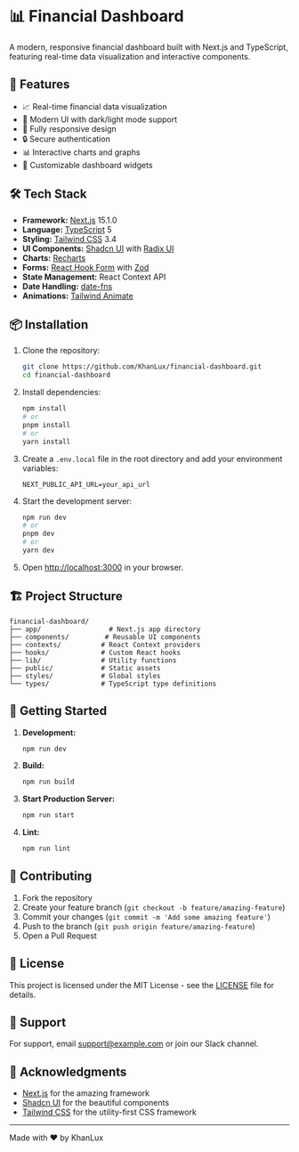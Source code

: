 # 📊 Financial Dashboard

A modern, responsive financial dashboard built with Next.js and TypeScript, featuring real-time data visualization and interactive components.

## 🚀 Features

- 📈 Real-time financial data visualization
- 🎨 Modern UI with dark/light mode support
- 📱 Fully responsive design
- 🔒 Secure authentication
- 📊 Interactive charts and graphs
- 🎯 Customizable dashboard widgets

## 🛠️ Tech Stack

- **Framework:** [Next.js](https://nextjs.org/) 15.1.0
- **Language:** [TypeScript](https://www.typescriptlang.org/) 5
- **Styling:** [Tailwind CSS](https://tailwindcss.com/) 3.4
- **UI Components:** [Shadcn UI](https://ui.shadcn.com/) with [Radix UI](https://www.radix-ui.com/)
- **Charts:** [Recharts](https://recharts.org/)
- **Forms:** [React Hook Form](https://react-hook-form.com/) with [Zod](https://zod.dev/)
- **State Management:** React Context API
- **Date Handling:** [date-fns](https://date-fns.org/)
- **Animations:** [Tailwind Animate](https://tailwindcss-animate.paka.dev/)

## 📦 Installation

1. Clone the repository:
   ```bash
   git clone https://github.com/KhanLux/financial-dashboard.git
   cd financial-dashboard
   ```

2. Install dependencies:
   ```bash
   npm install
   # or
   pnpm install
   # or
   yarn install
   ```

3. Create a `.env.local` file in the root directory and add your environment variables:
   ```env
   NEXT_PUBLIC_API_URL=your_api_url
   ```

4. Start the development server:
   ```bash
   npm run dev
   # or
   pnpm dev
   # or
   yarn dev
   ```

5. Open [http://localhost:3000](http://localhost:3000) in your browser.

## 🏗️ Project Structure

```
financial-dashboard/
├── app/                 # Next.js app directory
├── components/         # Reusable UI components
├── contexts/          # React Context providers
├── hooks/             # Custom React hooks
├── lib/               # Utility functions
├── public/            # Static assets
├── styles/            # Global styles
└── types/             # TypeScript type definitions
```

## 🚀 Getting Started

1. **Development:**
   ```bash
   npm run dev
   ```

2. **Build:**
   ```bash
   npm run build
   ```

3. **Start Production Server:**
   ```bash
   npm run start
   ```

4. **Lint:**
   ```bash
   npm run lint
   ```

## 📝 Contributing

1. Fork the repository
2. Create your feature branch (`git checkout -b feature/amazing-feature`)
3. Commit your changes (`git commit -m 'Add some amazing feature'`)
4. Push to the branch (`git push origin feature/amazing-feature`)
5. Open a Pull Request

## 📄 License

This project is licensed under the MIT License - see the [LICENSE](LICENSE) file for details.

## 🤝 Support

For support, email support@example.com or join our Slack channel.

## 🙏 Acknowledgments

- [Next.js](https://nextjs.org/) for the amazing framework
- [Shadcn UI](https://ui.shadcn.com/) for the beautiful components
- [Tailwind CSS](https://tailwindcss.com/) for the utility-first CSS framework

---

Made with ❤️ by KhanLux 